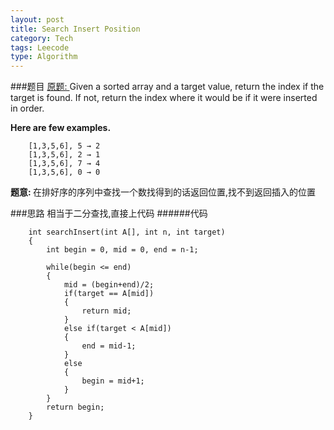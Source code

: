 ```yaml
---
layout: post
title: Search Insert Position 
category: Tech
tags: Leecode
type: Algorithm
---
```


###题目
[原题: ](http://oj.leetcode.com/problems/search-insert-position/)Given a sorted array and a target value, return the index if the target is found. If not, return the index where it would be if it were inserted in order.

<b>Here are few examples.</b>

        [1,3,5,6], 5 → 2
        [1,3,5,6], 2 → 1
        [1,3,5,6], 7 → 4
        [1,3,5,6], 0 → 0

<b>题意: </b>在排好序的序列中查找一个数找得到的话返回位置,找不到返回插入的位置

###思路
相当于二分查找,直接上代码
######代码

		int searchInsert(int A[], int n, int target) 
        {
            int begin = 0, mid = 0, end = n-1;
            
            while(begin <= end)
            {
                mid = (begin+end)/2;
                if(target == A[mid])
                {
                    return mid;
                }
                else if(target < A[mid])
                {
                    end = mid-1;
                }
                else
                {
                    begin = mid+1;
                }
            }
            return begin;
        }